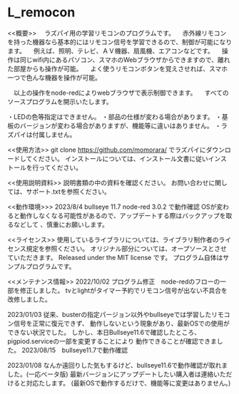 # L_remocon


<<概要>>
　ラズパイ用の学習リモコンのプログラムです。
　赤外線リモコンを持った機器なら基本的にはリモコン信号を学習できるので、制御が可能になります。
　例えば、照明、テレビ、ＡＶ機器、扇風機、エアコンなどです。
　操作は同じwifi内にあるパソコン、スマホのWebブラウザからできますので、離れた部屋からも操作が可能。
　よく使うリモコンボタンを覚えさせれば、スマホ一つで色んな機器を操作が可能。

　以上の操作をnode-redによりwebブラウザで表示制御できます。
　すべてのソースプログラムを開示いたします。

・LEDの色等指定はできません。
・部品の仕様が変わる場合があります。
・基板のバージョンが変わる場合がありますが、機能等に違いはありません。
・ラズパイは付属しません。

<<使用方法>>
git clone https://github.com/momorara/
でラズパイにダウンロードしてください。
インストールについては、インストール文書に従いインストールを行ってください。

<<使用説明資料>>
説明書類の中の資料を確認ください。 お問い合わせに関しては、サポート.txtを参照ください。

<<動作環境>>>
2023/8/4 bullseye 11.7 node-red 3.0.2 で動作確認
OSが変わると動作しなくなる可能性があるので、アップデートする際はバックアップを取るなどして
、慎重にお願いします。

<<ライセンス>>
使用しているライブラリについては、ライブラリ制作者のライセンス規定を参照ください。 オリジナル部分については、オープソースとさせていただきます。 Released under the MIT license です。 プログラム自体はサンプルプログラムです。

<<メンテナンス情報>>
2022/10/02  プログラム修正　node-redのフローの一部を修正しました。
            tvとlightがタイマー予約でリモコン信号が出ない不具合を改修しました。
            
2023/01/03  従来、busterの指定パージョン以外やbullseyeでは学習したリモコン信号を正常に復元できず、
            動作しないという現象があり、最新OSでの使用ができない状況でした。
            しかし、本日Bullseye11.6で確認したところ、pigpiod.serviceの一部を変更することにより
            動作できることが確認できました。
2023/08/15　bullseye11.7で動作確認



2023/01/08  なんか遠回りした気もするけど、bullseye11.6で動作確認が取れました。(一応ベータ版)
            最新バージョンにアップデートしたい購入者は連絡いただけると対応たします。
            (最新OSで動作するだけで、機能等に変更はありません。)

